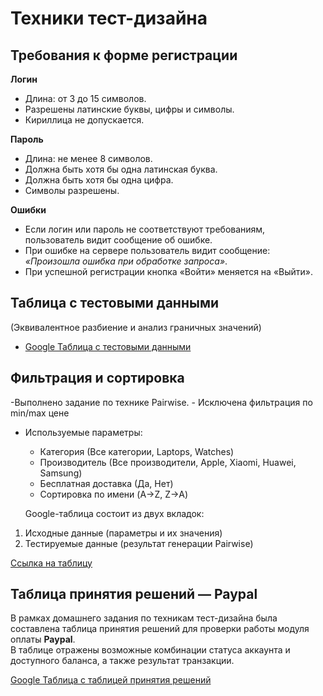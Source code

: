 # Техники тест-дизайна
## Требования к форме регистрации

**Логин**
- Длина: от 3 до 15 символов.
- Разрешены латинские буквы, цифры и символы.
- Кириллица не допускается.

**Пароль**
- Длина: не менее 8 символов.
- Должна быть хотя бы одна латинская буква.
- Должна быть хотя бы одна цифра.
- Символы разрешены.

**Ошибки**
- Если логин или пароль не соответствуют требованиям, пользователь видит сообщение об ошибке.
- При ошибке на сервере пользователь видит сообщение: *«Произошла ошибка при обработке запроса»*.
- При успешной регистрации кнопка «Войти» меняется на «Выйти».

## Таблица с тестовыми данными  
(Эквивалентное разбиение и анализ граничных значений)

- [Google Таблица с тестовыми данными](https://docs.google.com/spreadsheets/d/1d72VYZ3SsYvjfElSppnKNA2PSymeO9M27TAZPKBXSm8/edit?gid=1618612150#gid=1618612150)

## Фильтрация и сортировка
-Выполнено задание по технике Pairwise.
    - Исключена фильтрация по min/max цене
- Используемые параметры:  
  - Категория (Все категории, Laptops, Watches)  
  - Производитель (Все производители, Apple, Xiaomi, Huawei, Samsung)  
  - Бесплатная доставка (Да, Нет)  
  - Сортировка по имени (A→Z, Z→A)
 
  Google-таблица состоит из двух вкладок:  
1. Исходные данные (параметры и их значения)  
2. Тестируемые данные (результат генерации Pairwise)  

[Ссылка на таблицу](https://docs.google.com/spreadsheets/d/1rS8s_FXggnKQe0Bet6qoBt37Z2-D_uDGaP5_HfJPJAA/edit?gid=1277893478#gid=1277893478)


 
## Таблица принятия решений — Paypal

В рамках домашнего задания по техникам тест-дизайна была составлена таблица принятия решений для проверки работы модуля оплаты **Paypal**.  
В таблице отражены возможные комбинации статуса аккаунта и доступного баланса, а также результат транзакции.

[Google Таблица с таблицей принятия решений](https://docs.google.com/spreadsheets/d/1cggda3bgfwgsmtID_TWduAF2zIjh1J_c-0Lya7BYXqQ/edit?gid=0#gid=0])



